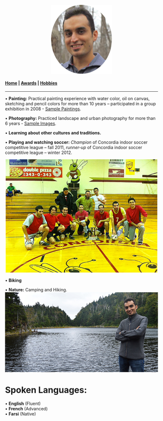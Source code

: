 
<p align="center">
  <img src="Images/profile.jpg" width="200"/>
</p>

#### [Home](index.md) | [Awards](awards.md) | [Hobbies](hobbies.md)

-----------------------------

• **Painting:** Practical painting experience with water color, oil on canvas, sketching and pencil colors for more than 10 years – participated in a group exhibition in 2008 - [Sample Paintings](https://www.flickr.com/photos/143175424@N05/albums/72157672068948112).

• **Photography:** Practiced landscape and urban photography for more than 6 years - [Sample Images](https://www.flickr.com/photos/143175424@N05/).

• **Learning about other cultures and traditions.**

• **Playing and watching soccer:** *Champion* of Concordia indoor soccer competitive league – fall 2011, *runner-up* of Concordia indoor soccer competitive league – winter 2012.
<p align="center">
  <img src="Images/soccer.jpg" width="500"/>
</p>

• **Biking**

• **Nature:** Camping and Hiking. ![Nature](Images/nature.jpg)

# **Spoken Languages:**

• **English** (Fluent)  
• **French** (Advanced)  
• **Farsi** (Native)
